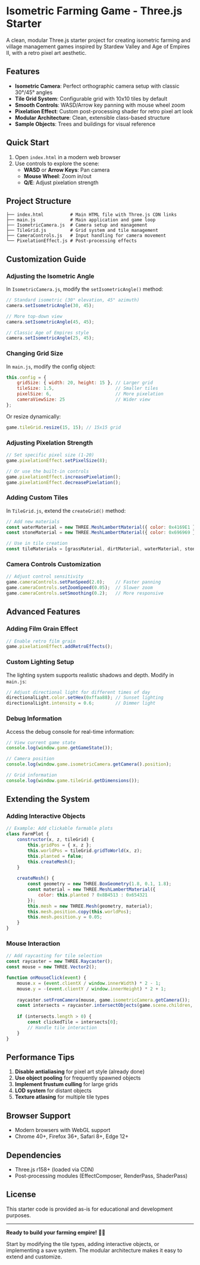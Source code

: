 # Isometric Farming Game - Three.js Starter

A clean, modular Three.js starter project for creating isometric farming and village management games inspired by Stardew Valley and Age of Empires II, with a retro pixel art aesthetic.

## Features

- **Isometric Camera**: Perfect orthographic camera setup with classic 30°/45° angles
- **Tile Grid System**: Configurable grid with 10x10 tiles by default
- **Smooth Controls**: WASD/Arrow key panning with mouse wheel zoom
- **Pixelation Effect**: Custom post-processing shader for retro pixel art look
- **Modular Architecture**: Clean, extensible class-based structure
- **Sample Objects**: Trees and buildings for visual reference

## Quick Start

1. Open `index.html` in a modern web browser
2. Use controls to explore the scene:
   - **WASD** or **Arrow Keys**: Pan camera
   - **Mouse Wheel**: Zoom in/out
   - **Q/E**: Adjust pixelation strength

## Project Structure

```
├── index.html          # Main HTML file with Three.js CDN links
├── main.js             # Main application and game loop
├── IsometricCamera.js  # Camera setup and management
├── TileGrid.js         # Grid system and tile management
├── CameraControls.js   # Input handling for camera movement
└── PixelationEffect.js # Post-processing effects
```

## Customization Guide

### Adjusting the Isometric Angle

In `IsometricCamera.js`, modify the `setIsometricAngle()` method:

```javascript
// Standard isometric (30° elevation, 45° azimuth)
camera.setIsometricAngle(30, 45);

// More top-down view
camera.setIsometricAngle(45, 45);

// Classic Age of Empires style
camera.setIsometricAngle(25, 45);
```

### Changing Grid Size

In `main.js`, modify the config object:

```javascript
this.config = {
    gridSize: { width: 20, height: 15 }, // Larger grid
    tileSize: 1.5,                       // Smaller tiles
    pixelSize: 6,                        // More pixelation
    cameraViewSize: 25                   // Wider view
};
```

Or resize dynamically:
```javascript
game.tileGrid.resize(15, 15); // 15x15 grid
```

### Adjusting Pixelation Strength

```javascript
// Set specific pixel size (1-20)
game.pixelationEffect.setPixelSize(8);

// Or use the built-in controls
game.pixelationEffect.increasePixelation();
game.pixelationEffect.decreasePixelation();
```

### Adding Custom Tiles

In `TileGrid.js`, extend the `createGrid()` method:

```javascript
// Add new materials
const waterMaterial = new THREE.MeshLambertMaterial({ color: 0x4169E1 });
const stoneMaterial = new THREE.MeshLambertMaterial({ color: 0x696969 });

// Use in tile creation
const tileMaterials = [grassMaterial, dirtMaterial, waterMaterial, stoneMaterial];
```

### Camera Controls Customization

```javascript
// Adjust control sensitivity
game.cameraControls.setPanSpeed(2.0);    // Faster panning
game.cameraControls.setZoomSpeed(0.05);  // Slower zoom
game.cameraControls.setSmoothing(0.2);   // More responsive
```

## Advanced Features

### Adding Film Grain Effect

```javascript
// Enable retro film grain
game.pixelationEffect.addRetroEffects();
```

### Custom Lighting Setup

The lighting system supports realistic shadows and depth. Modify in `main.js`:

```javascript
// Adjust directional light for different times of day
directionalLight.color.setHex(0xffaa88); // Sunset lighting
directionalLight.intensity = 0.6;        // Dimmer light
```

### Debug Information

Access the debug console for real-time information:

```javascript
// View current game state
console.log(window.game.getGameState());

// Camera position
console.log(window.game.isometricCamera.getCamera().position);

// Grid information
console.log(window.game.tileGrid.getDimensions());
```

## Extending the System

### Adding Interactive Objects

```javascript
// Example: Add clickable farmable plots
class FarmPlot {
    constructor(x, z, tileGrid) {
        this.gridPos = { x, z };
        this.worldPos = tileGrid.gridToWorld(x, z);
        this.planted = false;
        this.createMesh();
    }
    
    createMesh() {
        const geometry = new THREE.BoxGeometry(1.8, 0.1, 1.8);
        const material = new THREE.MeshLambertMaterial({ 
            color: this.planted ? 0x8B4513 : 0x654321 
        });
        this.mesh = new THREE.Mesh(geometry, material);
        this.mesh.position.copy(this.worldPos);
        this.mesh.position.y = 0.05;
    }
}
```

### Mouse Interaction

```javascript
// Add raycasting for tile selection
const raycaster = new THREE.Raycaster();
const mouse = new THREE.Vector2();

function onMouseClick(event) {
    mouse.x = (event.clientX / window.innerWidth) * 2 - 1;
    mouse.y = -(event.clientY / window.innerHeight) * 2 + 1;
    
    raycaster.setFromCamera(mouse, game.isometricCamera.getCamera());
    const intersects = raycaster.intersectObjects(game.scene.children, true);
    
    if (intersects.length > 0) {
        const clickedTile = intersects[0];
        // Handle tile interaction
    }
}
```

## Performance Tips

1. **Disable antialiasing** for pixel art style (already done)
2. **Use object pooling** for frequently spawned objects
3. **Implement frustum culling** for large grids
4. **LOD system** for distant objects
5. **Texture atlasing** for multiple tile types

## Browser Support

- Modern browsers with WebGL support
- Chrome 40+, Firefox 36+, Safari 8+, Edge 12+

## Dependencies

- Three.js r158+ (loaded via CDN)
- Post-processing modules (EffectComposer, RenderPass, ShaderPass)

## License

This starter code is provided as-is for educational and development purposes.

---

**Ready to build your farming empire!** 🚜🌾

Start by modifying the tile types, adding interactive objects, or implementing a save system. The modular architecture makes it easy to extend and customize. 